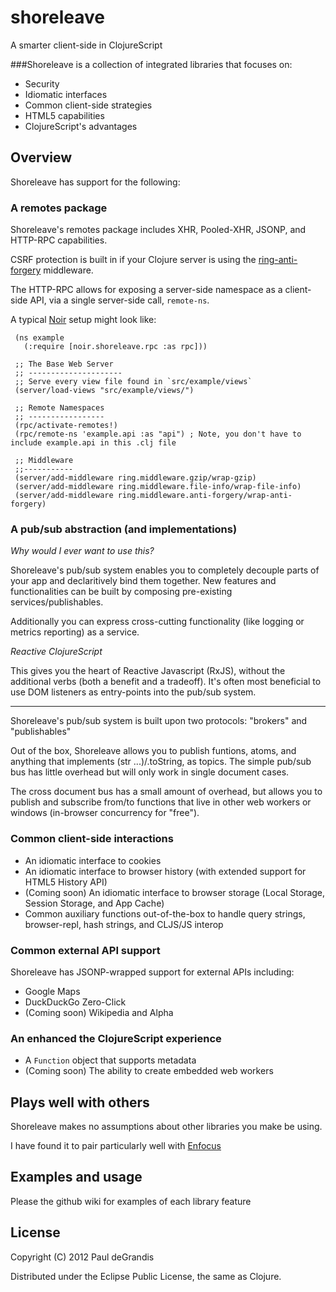 shoreleave
==========

A smarter client-side in ClojureScript

###Shoreleave is a collection of integrated libraries that focuses on:

 * Security
 * Idiomatic interfaces
 * Common client-side strategies
 * HTML5 capabilities
 * ClojureScript's advantages

Overview
----------
Shoreleave has support for the following:

### A remotes package

Shoreleave's remotes package includes XHR, Pooled-XHR, JSONP, and HTTP-RPC capabilities.

CSRF protection is built in if your Clojure server is using the [ring-anti-forgery](https://github.com/weavejester/ring-anti-forgery) middleware.

The HTTP-RPC allows for exposing a server-side namespace as a client-side API, via a single server-side call, `remote-ns`.

A typical [Noir](http://www.webnoir.org/) setup might look like:

     (ns example
       (:require [noir.shoreleave.rpc :as rpc]))
     
     ;; The Base Web Server
     ;; ---------------------
     ;; Serve every view file found in `src/example/views`
     (server/load-views "src/example/views/")
     
     ;; Remote Namespaces
     ;; -----------------
     (rpc/activate-remotes!)
     (rpc/remote-ns 'example.api :as "api") ; Note, you don't have to include example.api in this .clj file
     
     ;; Middleware
     ;;-----------
     (server/add-middleware ring.middleware.gzip/wrap-gzip)
     (server/add-middleware ring.middleware.file-info/wrap-file-info)
     (server/add-middleware ring.middleware.anti-forgery/wrap-anti-forgery)


### A pub/sub abstraction (and implementations)

_Why would I ever want to use this?_

Shoreleave's pub/sub system enables you to completely decouple parts of your app and declaritively bind them together.
New features and functionalities can be built by composing pre-existing services/publishables.

Additionally you can express cross-cutting functionality (like logging or metrics reporting) as a service.


_Reactive ClojureScript_

This gives you the heart of Reactive Javascript (RxJS), without the additional verbs (both a benefit and a tradeoff).
It's often most beneficial to use DOM listeners as entry-points into the pub/sub system.

- - -

Shoreleave's pub/sub system is built upon two protocols: "brokers" and "publishables"

Out of the box, Shoreleave allows you to publish funtions, atoms, and anything that implements (str ...)/.toString, as topics.
The simple pub/sub bus has little overhead but will only work in single document cases.

The cross document bus has a small amount of overhead, but allows you to publish and subscribe from/to functions that live in other web workers
or windows (in-browser concurrency for "free").


### Common client-side interactions

 * An idiomatic interface to cookies
 * An idiomatic interface to browser history (with extended support for HTML5 History API)
 * (Coming soon) An idiomatic interface to browser storage (Local Storage, Session Storage, and App Cache)
 * Common auxiliary functions out-of-the-box to handle query strings, browser-repl, hash strings, and CLJS/JS interop

### Common external API support

Shoreleave has JSONP-wrapped support for external APIs including:

 * Google Maps
 * DuckDuckGo Zero-Click
 * (Coming soon) Wikipedia and Alpha

### An enhanced the ClojureScript experience

 * A `Function` object that supports metadata
 * (Coming soon) The ability to create embedded web workers

Plays well with others
----------------------
Shoreleave makes no assumptions about other libraries you make be using.

I have found it to pair particularly well with [Enfocus](https://github.com/ckirkendall/enfocus)


Examples and usage
------------------
Please the github wiki for examples of each library feature

License
-------
Copyright (C) 2012 Paul deGrandis

Distributed under the Eclipse Public License, the same as Clojure.

